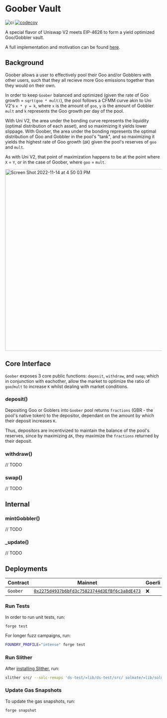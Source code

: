 # Goober Vault


![ci](https://github.com/gooberxyz/goobervault/actions/workflows/CI.yml/badge.svg)
[![codecov](https://codecov.io/gh/gooberxyz/goobervault/branch/main/graph/badge.svg?token=R24WD80X6N)](https://codecov.io/gh/gooberxyz/goobervault)

A special flavor of Uniswap V2 meets EIP-4626 to form a yield optimized Goo/Gobbler vault.

A full implementation and motivation can be found [here](https://docs.goober.xyz/).

## Background

Goober allows a user to effectively pool their Goo and/or Gobblers with other users, such that they all recieve more Goo emissions together than they would on their own. 

In order to keep `Goober` balanced and optimized (given the rate of Goo growth = `sqrt(goo * mult)`), the pool follows a CFMM curve akin to Uni V2's `x * y = k`, where `x` is the amount of `goo`, `y` is the amount of Gobbler `mult` and `k` represents the Goo growth per day of the pool. 


With Uni V2, the area under the bonding curve represents the liquidity (optimal distribution of each asset), and so maximizing it yields lower slippage. With Goober, the area under the bonding represents the optimal distribution of Goo and Gobbler in the pool's "tank", and so maximizing it yields the highest rate of Goo growth (`ΔK`) given the pool's reserves of `goo` and `mult`. 

As with Uni V2, that point of maximization happens to be at the point where `X` = `Y`, or in the case of Goober, where `goo` = `mult`. 

<img width="583" alt="Screen Shot 2022-11-14 at 4 50 03 PM" src="https://user-images.githubusercontent.com/94731243/201802003-d8583ddd-3799-48d1-a02d-3e4976005f64.png">

## Core Interface 

`Goober` exposes 3 core public functions: `deposit`, `withdraw`, and `swap`; which in conjunction with eachother, allow the market to optimize the ratio of `goo`/`mult` to increase `K` whilst dealing with market conditions. 

### deposit()

Depositing Goo or Goblers into `Goober` pool returns `fractions` (GBR - the pool's native token) to the depositor, dependant on the amount by which their deposit increases `K`. 

Thus, depositors are incentivized to maintain the balance of the pool's reserves, since by maximizing `ΔK`, they maximize the `fractions` returned by their deposit. 

### withdraw()

// TODO

### swap()

// TODO

## Internal 

### mintGobbler()

// TODO

### _update()

// TODO

## Deployments


| Contract      | Mainnet                                                                                                                 | Goerli                                                                                                                         |
|---------------|-------------------------------------------------------------------------------------------------------------------------|--------------------------------------------------------------------------------------------------------------------------------|
| `Goober`      | [`0x2275d4937b6bFd3c75823744d3EfBf6c3a8dE473`](https://etherscan.io/address/0x2275d4937b6bfd3c75823744d3efbf6c3a8de473) | ❌


### Run Tests

In order to run unit tests, run:

```sh
forge test
```

For longer fuzz campaigns, run:

```sh
FOUNDRY_PROFILE="intense" forge test
```

### Run Slither

After [installing Slither](https://github.com/crytic/slither#how-to-install), run:

```sh
slither src/ --solc-remaps 'ds-test/=lib/ds-test/src/ solmate/=lib/solmate/src/ forge-std/=lib/forge-std/src/ chainlink/=lib/chainlink/contracts/src/ VRGDAs/=lib/VRGDAs/src/ goo-issuance/=lib/goo-issuance/src/'
```


### Update Gas Snapshots

To update the gas snapshots, run:

```sh
forge snapshot
```

